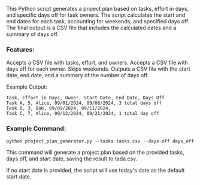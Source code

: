 This Python script generates a project plan based on tasks, effort in days, and specific days off for task owners. The script calculates the start and end dates for each task, accounting for weekends, and specified days off. The final output is a CSV file that includes the calculated dates and a summary of days off.

### Features:
Accepts a CSV file with tasks, effort, and owners.
Accepts a CSV file with days off for each owner.
Skips weekends.
Outputs a CSV file with the start date, end date, and a summary of the number of days off.

Example Output:
```
Task, Effort in Days, Owner, Start Date, End Date, Days Off
Task A, 5, Alice, 09/01/2024, 09/08/2024, 3 total days off
Task B, 3, Bob, 09/09/2024, 09/11/2024, 
Task C, 7, Alice, 09/12/2024, 09/21/2024, 1 total day off
```

### Example Command:
```python
python project_plan_generator.py --tasks tasks.csv --days-off days_off.csv --output-file tada.csv --start-date 09/01/2024
```
This command will generate a project plan based on the provided tasks, days off, and start date, saving the result to tada.csv.

If no start date is provided, the script will use today's date as the default start date.



